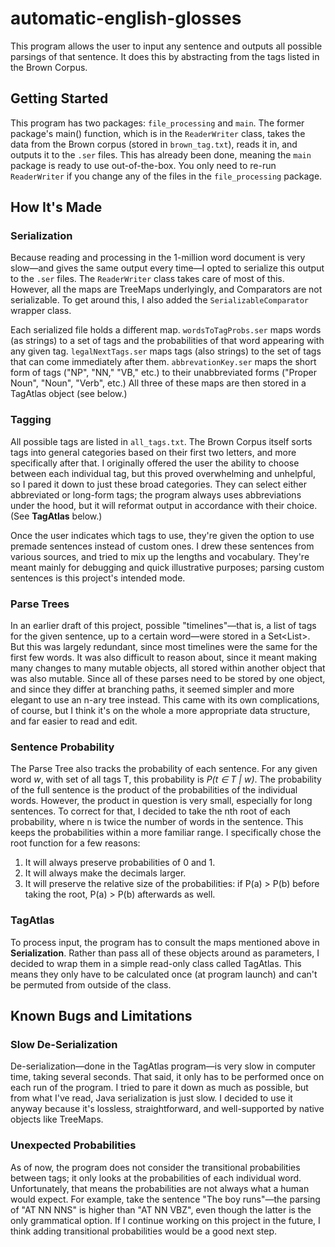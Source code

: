 # automatic-english-glosses
This program allows the user to input any sentence and outputs all possible parsings of that sentence. It does this by abstracting from the tags listed in the Brown Corpus.

## Getting Started
This program has two packages: `file_processing` and `main`. The former package's main() function, which is in the `ReaderWriter` class, takes the data from the Brown corpus (stored in `brown_tag.txt`), reads it in, and outputs it to the `.ser` files. This has already been done, meaning the `main` package is ready to use out-of-the-box. You only need to re-run `ReaderWriter` if you change any of the files in the `file_processing` package.

## How It's Made

### Serialization
Because reading and processing in the 1-million word document is very slow—and gives the same output every time—I opted to serialize this output to the `.ser` files. The `ReaderWriter` class takes care of most of this. However, all the maps are TreeMaps underlyingly, and Comparators are not serializable. To get around this, I also added the `SerializableComparator` wrapper class.

Each serialized file holds a different map. `wordsToTagProbs.ser` maps words (as strings) to a set of tags and the probabilities of that word appearing with any given tag. `legalNextTags.ser` maps tags (also strings) to the set of tags that can come immediately after them. `abbrevationKey.ser` maps the short form of tags ("NP", "NN," "VB," etc.) to their unabbreviated forms ("Proper Noun", "Noun", "Verb", etc.) All three of these maps are then stored in a TagAtlas object (see below.)

### Tagging
All possible tags are listed in `all_tags.txt`. The Brown Corpus itself sorts tags into general categories based on their first two letters, and more specifically after that. I originally offered the user the ability to choose between each individual tag, but this proved overwhelming and unhelpful, so I pared it down to just these broad categories. They can select either abbreviated or long-form tags; the program always uses abbreviations under the hood, but it will reformat output in accordance with their choice. (See **TagAtlas** below.) 

Once the user indicates which tags to use, they're given the option to use premade sentences instead of custom ones. I drew these sentences from various sources, and tried to mix up the lengths and vocabulary. They're meant mainly for debugging and quick illustrative purposes; parsing custom sentences is this project's intended mode.

### Parse Trees
In an earlier draft of this project, possible "timelines"—that is, a list of tags for the given sentence, up to a certain word—were stored in a Set<List<String>>. But this was largely redundant, since most timelines were the same for the first few words. It was also difficult to reason about, since it meant making many changes to many mutable objects, all stored within another object that was also mutable. Since all of these parses need to be stored by one object, and since they differ at branching paths, it seemed simpler and more elegant to use an n-ary tree instead. This came with its own complications, of course, but I think it's on the whole a more appropriate data structure, and far easier to read and edit.

### Sentence Probability
The Parse Tree also tracks the probability of each sentence. For any given word *w*, with set of all tags T, this probability is *P(t ∈ T | w)*. The probability of the full sentence is the product of the probabilities of the individual words. However, the product in question is very small, especially for long sentences. To correct for that, I decided to take the nth root of each probability, where n is twice the number of words in the sentence. This keeps the probabilities within a more familiar range. I specifically chose the root function for a few reasons:
   1. It will always preserve probabilities of 0 and 1.
   2. It will always make the decimals larger.
   3. It will preserve the relative size of the probabilities: if P(a) > P(b) before taking the root, P(a) > P(b) afterwards as well.
 
### TagAtlas
To process input, the program has to consult the maps mentioned above in **Serialization**. Rather than pass all of these objects around as parameters, I decided to wrap them in a simple read-only class called TagAtlas. This means they only have to be calculated once (at program launch) and can't be permuted from outside of the class.

## Known Bugs and Limitations

### Slow De-Serialization
De-serialization—done in the TagAtlas program—is very slow in computer time, taking several seconds. That said, it only has to be performed once on each run of the program. I tried to pare it down as much as possible, but from what I've read, Java serialization is just slow. I decided to use it anyway because it's lossless, straightforward, and well-supported by native objects like TreeMaps.

### Unexpected Probabilities
As of now, the program does not consider the transitional probabilities between tags; it only looks at the probabilities of each individual word. Unfortunately, that means the probabilities are not always what a human would expect. For example, take the sentence "The boy runs"—the parsing of "AT NN NNS" is higher than "AT NN VBZ", even though the latter is the only grammatical option. If I continue working on this project in the future, I think adding transitional probabilities would be a good next step.